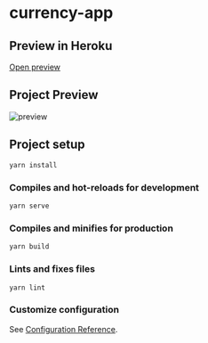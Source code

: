 # currency-app

## Preview in Heroku
[Open preview](https://rich-currency-app.herokuapp.com/)

## Project Preview
![preview](https://user-images.githubusercontent.com/65194302/180626603-a9ee27a6-aabd-4308-a709-9b787702fde6.gif)

## Project setup
```
yarn install
```

### Compiles and hot-reloads for development
```
yarn serve
```

### Compiles and minifies for production
```
yarn build
```

### Lints and fixes files
```
yarn lint
```

### Customize configuration
See [Configuration Reference](https://cli.vuejs.org/config/).
